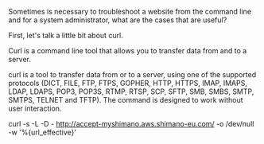 Sometimes is necessary to troubleshoot a website from the command line and for a system administrator, what are the cases that are useful?

First, let's talk a little bit about curl. 

Curl is a command line tool that allows you to transfer data from and to a server.


curl is a tool to transfer data from or to a server, using one of the supported protocols (DICT, FILE, FTP, FTPS, GOPHER, HTTP, HTTPS, IMAP, IMAPS, LDAP, LDAPS, POP3, POP3S, RTMP, RTSP, SCP, SFTP, SMB, SMBS,
       SMTP, SMTPS, TELNET and TFTP). The command is designed to work without user interaction.

curl -s -L -D - http://accept-myshimano.aws.shimano-eu.com/ -o /dev/null -w '%{url_effective}'